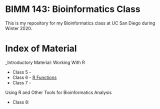 # BIMM 143: Bioinformatics Class


This is my repository for my Bioinformatics class at UC San Diego during Winter 2020.

# Index of Material

_Introductory Material: Working With R

- Class 5 - 
- Class 6 - [R Functions](https://github.com/linhanho/bimm143/blob/master/class06/class06.md)
- Class 7 -

Using R and Other Tools for Bioinformatics Analysis

- Class 8:

